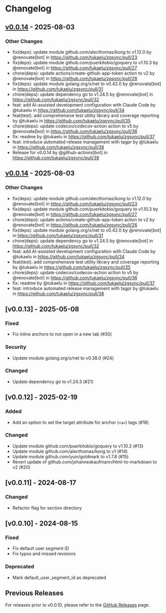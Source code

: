 # Changelog

## [v0.0.14](https://github.com/tukaelu/zgsync/compare/v0.0.13...v0.0.14) - 2025-08-03
### Other Changes
- fix(deps): update module github.com/alecthomas/kong to v1.12.0 by @renovate[bot] in https://github.com/tukaelu/zgsync/pull/23
- fix(deps): update module github.com/puerkitobio/goquery to v1.10.3 by @renovate[bot] in https://github.com/tukaelu/zgsync/pull/27
- chore(deps): update actions/create-github-app-token action to v2 by @renovate[bot] in https://github.com/tukaelu/zgsync/pull/26
- fix(deps): update module golang.org/x/net to v0.42.0 by @renovate[bot] in https://github.com/tukaelu/zgsync/pull/31
- chore(deps): update dependency go to v1.24.5 by @renovate[bot] in https://github.com/tukaelu/zgsync/pull/32
- feat: add AI-assisted development configuration with Claude Code by @tukaelu in https://github.com/tukaelu/zgsync/pull/34
- feat(test): add comprehensive test utility library and coverage reporting by @tukaelu in https://github.com/tukaelu/zgsync/pull/35
- chore(deps): update codecov/codecov-action action to v5 by @renovate[bot] in https://github.com/tukaelu/zgsync/pull/36
- fix: readme by @tukaelu in https://github.com/tukaelu/zgsync/pull/37
- feat: introduce automated release management with tagpr by @tukaelu in https://github.com/tukaelu/zgsync/pull/38
- Release for v0.0.14 by @github-actions[bot] in https://github.com/tukaelu/zgsync/pull/39

## [v0.0.14](https://github.com/tukaelu/zgsync/compare/v0.0.13...v0.0.14) - 2025-08-03
### Other Changes
- fix(deps): update module github.com/alecthomas/kong to v1.12.0 by @renovate[bot] in https://github.com/tukaelu/zgsync/pull/23
- fix(deps): update module github.com/puerkitobio/goquery to v1.10.3 by @renovate[bot] in https://github.com/tukaelu/zgsync/pull/27
- chore(deps): update actions/create-github-app-token action to v2 by @renovate[bot] in https://github.com/tukaelu/zgsync/pull/26
- fix(deps): update module golang.org/x/net to v0.42.0 by @renovate[bot] in https://github.com/tukaelu/zgsync/pull/31
- chore(deps): update dependency go to v1.24.5 by @renovate[bot] in https://github.com/tukaelu/zgsync/pull/32
- feat: add AI-assisted development configuration with Claude Code by @tukaelu in https://github.com/tukaelu/zgsync/pull/34
- feat(test): add comprehensive test utility library and coverage reporting by @tukaelu in https://github.com/tukaelu/zgsync/pull/35
- chore(deps): update codecov/codecov-action action to v5 by @renovate[bot] in https://github.com/tukaelu/zgsync/pull/36
- fix: readme by @tukaelu in https://github.com/tukaelu/zgsync/pull/37
- feat: introduce automated release management with tagpr by @tukaelu in https://github.com/tukaelu/zgsync/pull/38

## [v0.0.13] - 2025-05-08
### Fixed
- Fix inline anchors to not open in a new tab (#30)
### Security
- Update module golang.org/x/net to v0.38.0 (#24)
### Changed
- Update dependency go to v1.24.3 (#21)

## [v0.0.12] - 2025-02-19
### Added
- Add an option to set the target attribute for anchor (`<a>`) tags (#18)
### Changed
- Update module github.com/puerkitobio/goquery to v1.10.2 (#13)
- Update module github.com/alecthomas/kong to v1 (#14)
- Update module github.com/yuin/goldmark to v1.7.8 (#15)
- Revert update of github.com/johanneskaufmann/html-to-markdown to v2 (#20)

## [v0.0.11] - 2024-08-17
### Changed
- Refactor flag for section directory

## [v0.0.10] - 2024-08-15
### Fixed
- Fix default user segment ID
- Fix typos and missed revisions
### Deprecated
- Mark default_user_segment_id as deprecated

## Previous Releases
For releases prior to v0.0.10, please refer to the [GitHub Releases](https://github.com/tukaelu/zgsync/releases) page.
